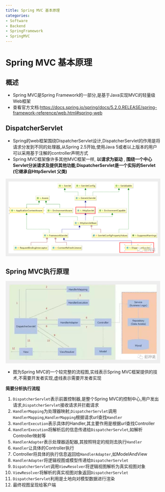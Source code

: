 ```yaml
---
title: Spring MVC 基本原理
categories:
- Software
- Backend
- SpringFramework
- SpringMVC
---
```

# Spring MVC 基本原理

## 概述

- Spring MVC是Spring Framework的一部分,是基于Java实现MVC的轻量级Web框架
- 查看官方文档:https://docs.spring.io/spring/docs/5.2.0.RELEASE/spring-framework-reference/web.html#spring-web

## DispatcherServlet

- Spring的web框架围绕DispatcherServlet设计,DispatcherServlet的作用是将请求分发到不同的处理器,从Spring 2.5开始,使用Java 5或者以上版本的用户可以采用基于注解的controller声明方式
- Spring MVC框架像许多其他MVC框架一样, **以请求为驱动** , **围绕一个中心Servlet分派请求及提供其他功能**,**DispatcherServlet是一个实际的Servlet (它继承自HttpServlet 父类)**

![](https://raw.githubusercontent.com/LuShan123888/Files/main/Pictures/2020-12-10-640-0819307.png)

## Spring MVC执行原理

![](https://raw.githubusercontent.com/LuShan123888/Files/main/Pictures/2020-12-10-640-20200923080317494.png)

- 图为Spring MVC的一个较完整的流程图,实线表示Spring MVC框架提供的技术,不需要开发者实现,虚线表示需要开发者实现

**简要分析执行流程**

1. `DispatcherServlet`表示前置控制器,是整个Spring MVC的控制中心,用户发出请求,`DispatcherServlet`接收请求并拦截请求
2. `HandlerMapping`为处理器映射,`DispatcherServlet`调用`HandlerMapping`,`HandlerMapping`根据请求url查找`Handler`
3. `HandlerExecution`表示具体的Handler,其主要作用是根据url查找Controller
4. `HandlerExecution`将解析后的信息传递给`DispatcherServlet`,如解析Controller映射等
5. `HandlerAdapter`表示处理器适配器,其按照特定的规则去执行`Handler`
6. `Handler`让具体的Controller执行
7. Controller将具体的执行信息返回给`HandlerAdapter`,如ModelAndView
8. `HandlerAdapter`将逻辑视图或模型传递给`DispatcherServlet`
9. `DispatcherServlet`调用`ViewResolver`将逻辑视图解析为真实视图对象
10. `ViewResolver`将解析的真实视图对象返回`DispatcherServlet`
11. `DispatcherServlet`利用是土地向对模型数据进行渲染
12. 最终视图呈现给客户端